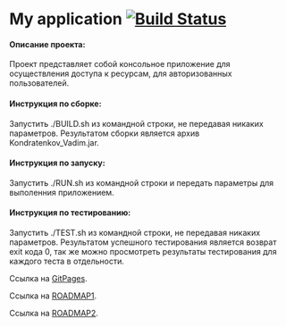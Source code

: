 # My application    [![Build Status](https://travis-ci.org/ZloyRob/Kondratenkov_Vadim.svg?branch=master)](https://travis-ci.org/ZloyRob/Kondratenkov_Vadim)
 #### Описание проекта:
  Проект представляет собой консольное приложение для осуществления доступа к ресурсам, для авторизованных пользователей.
 #### Инструкция по сборке:
 Запустить ./BUILD.sh из командной строки, не передавая никаких параметров. Результатом сборки является архив Kondratenkov_Vadim.jar.
 #### Инструкция по запуску:
 Запустить ./RUN.sh из командной строки и передать параметры для выполенния приложением.
 #### Инструкция по тестированию:
 Запустить ./TEST.sh из командной строки, не передавая никаких параметров. Результатом успешного тестирования является возврат exit кода 0,
 так же можно просмотреть результаты тестирования для каждого теста в отдельности.
 
Ссылка на [GitPages](https://zloyrob.github.io/Kondratenkov_Vadim/).

Ссылка на [ROADMAP1](./ROADMAP1.md).

Ссылка на [ROADMAP2](./ROADMAP2.md).
